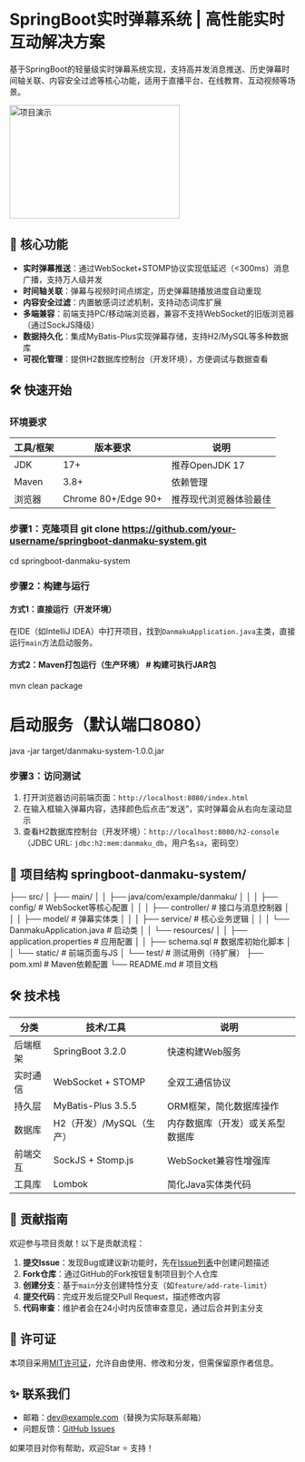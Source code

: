 # SpringBoot实时弹幕系统 | 高性能实时互动解决方案  

基于SpringBoot的轻量级实时弹幕系统实现，支持高并发消息推送、历史弹幕时间轴关联、内容安全过滤等核心功能，适用于直播平台、在线教育、互动视频等场景。  

<img src="img/logo.jpeg)" alt="项目演示" width="300" height="200">




## 🚀 核心功能  
- **实时弹幕推送**：通过WebSocket+STOMP协议实现低延迟（<300ms）消息广播，支持万人级并发  
- **时间轴关联**：弹幕与视频时间点绑定，历史弹幕随播放进度自动重现  
- **内容安全过滤**：内置敏感词过滤机制，支持动态词库扩展  
- **多端兼容**：前端支持PC/移动端浏览器，兼容不支持WebSocket的旧版浏览器（通过SockJS降级）  
- **数据持久化**：集成MyBatis-Plus实现弹幕存储，支持H2/MySQL等多种数据库  
- **可视化管理**：提供H2数据库控制台（开发环境），方便调试与数据查看  


## 🛠 快速开始  

### 环境要求  
| 工具/框架       | 版本要求          | 说明                  |  
|-----------------|-------------------|-----------------------|  
| JDK             | 17+               | 推荐OpenJDK 17        |  
| Maven           | 3.8+              | 依赖管理              |  
| 浏览器          | Chrome 80+/Edge 90+ | 推荐现代浏览器体验最佳 |  


### 步骤1：克隆项目  git clone https://github.com/your-username/springboot-danmaku-system.git
cd springboot-danmaku-system

### 步骤2：构建与运行  
#### 方式1：直接运行（开发环境）  
在IDE（如IntelliJ IDEA）中打开项目，找到`DanmakuApplication.java`主类，直接运行`main`方法启动服务。  

#### 方式2：Maven打包运行（生产环境）  # 构建可执行JAR包
mvn clean package

# 启动服务（默认端口8080）
java -jar target/danmaku-system-1.0.0.jar

### 步骤3：访问测试  
1. 打开浏览器访问前端页面：`http://localhost:8080/index.html`  
2. 在输入框输入弹幕内容，选择颜色后点击“发送”，实时弹幕会从右向左滚动显示  
3. 查看H2数据库控制台（开发环境）：`http://localhost:8080/h2-console`（JDBC URL: `jdbc:h2:mem:danmaku_db`，用户名`sa`，密码空）  


## 📁 项目结构  springboot-danmaku-system/
├── src/
│   ├── main/
│   │   ├── java/com/example/danmaku/
│   │   │   ├── config/         # WebSocket等核心配置
│   │   │   ├── controller/     # 接口与消息控制器
│   │   │   ├── model/          # 弹幕实体类
│   │   │   ├── service/        # 核心业务逻辑
│   │   │   └── DanmakuApplication.java  # 启动类
│   │   └── resources/
│   │       ├── application.properties  # 应用配置
│   │       ├── schema.sql              # 数据库初始化脚本
│   │       └── static/                 # 前端页面与JS
│   └── test/                          # 测试用例（待扩展）
├── pom.xml                            # Maven依赖配置
└── README.md                          # 项目文档

## 🛠️ 技术栈  
| 分类         | 技术/工具                | 说明                          |  
|--------------|--------------------------|-------------------------------|  
| 后端框架     | SpringBoot 3.2.0         | 快速构建Web服务               |  
| 实时通信     | WebSocket + STOMP        | 全双工通信协议                |  
| 持久层       | MyBatis-Plus 3.5.5       | ORM框架，简化数据库操作       |  
| 数据库       | H2（开发）/MySQL（生产） | 内存数据库（开发）或关系型数据库|  
| 前端交互     | SockJS + Stomp.js        | WebSocket兼容性增强库         |  
| 工具库       | Lombok                   | 简化Java实体类代码            |  


## 🤝 贡献指南  
欢迎参与项目贡献！以下是贡献流程：  

1. **提交Issue**：发现Bug或建议新功能时，先在[Issue列表](https://github.com/your-username/springboot-danmaku-system/issues)中创建问题描述  
2. **Fork仓库**：通过GitHub的Fork按钮复制项目到个人仓库  
3. **创建分支**：基于`main`分支创建特性分支（如`feature/add-rate-limit`）  
4. **提交代码**：完成开发后提交Pull Request，描述修改内容  
5. **代码审查**：维护者会在24小时内反馈审查意见，通过后合并到主分支  


## 📜 许可证  
本项目采用[MIT许可证](https://opensource.org/licenses/MIT)，允许自由使用、修改和分发，但需保留原作者信息。  


## ✨ 联系我们  
- 邮箱：dev@example.com（替换为实际联系邮箱）  
- 问题反馈：[GitHub Issues](https://github.com/your-username/springboot-danmaku-system/issues)  

如果项目对你有帮助，欢迎Star ⭐ 支持！  
    